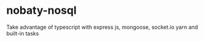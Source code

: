 # nobaty-nosql
Take advantage of typescript with express js, mongoose, socket.io yarn and built-in tasks
